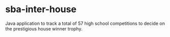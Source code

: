 # sba-inter-house
Java application to track a total of 57 high school competitions to decide on the prestigious house winner trophy.
